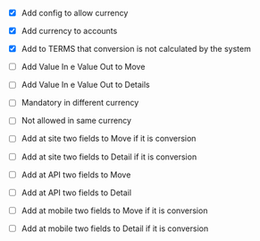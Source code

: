 - [x] Add config to allow currency
- [x] Add currency to accounts
- [x] Add to TERMS that conversion is not calculated by the system

- [ ] Add Value In e Value Out to Move
- [ ] Add Value In e Value Out to Details
- [ ] Mandatory in different currency
- [ ] Not allowed in same currency

- [ ] Add at site two fields to Move if it is conversion
- [ ] Add at site two fields to Detail if it is conversion
- [ ] Add at API two fields to Move
- [ ] Add at API two fields to Detail
- [ ] Add at mobile two fields to Move if it is conversion
- [ ] Add at mobile two fields to Detail if it is conversion
